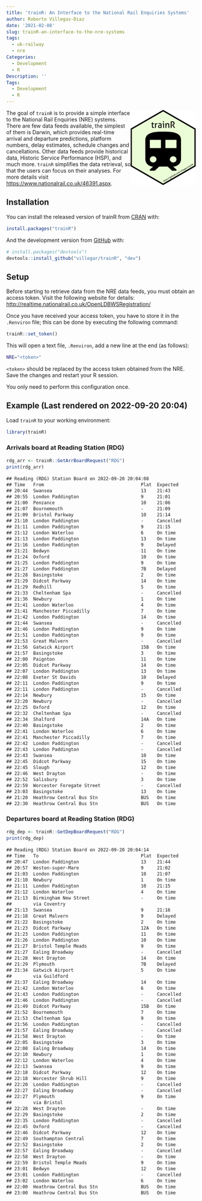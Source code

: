 ```yaml
---
title: 'trainR: An Interface to the National Rail Enquiries Systems'
author: Roberto Villegas-Diaz
date: '2021-02-08'
slug: trainR-an-interface-to-the-nre-systems
tags:
  - uk-railway
  - nre
Categories:
  - Development
  - R
Description: ''
Tags:
  - Development
  - R
---
```


<img src="https://raw.githubusercontent.com/villegar/trainR/main/inst/images/logo.png" alt="logo" align="right" height=200px/>

The goal of `trainR` is to provide a simple interface to the 
National Rail Enquiries (NRE) systems. There are few data feeds 
available, the simplest of them is Darwin, which provides real-time 
arrival and departure predictions, platform numbers, delay estimates, 
schedule changes and cancellations. Other data feeds provide historical 
data, Historic Service Performance (HSP), and much more. `trainR` 
simplifies the data retrieval, so that the users can focus on their 
analyses. For more details visit 
https://www.nationalrail.co.uk/46391.aspx.

## Installation

You can install the released version of trainR from [CRAN](https://CRAN.R-project.org) with:

``` r
install.packages("trainR")
```

And the development version from [GitHub](https://github.com/) with:

``` r
# install.packages("devtools")
devtools::install_github("villegar/trainR", "dev")
```

## Setup
Before starting to retrieve data from the NRE data feeds, you must obtain an access token. 
Visit the following website for details: http://realtime.nationalrail.co.uk/OpenLDBWSRegistration/

Once you have received your access token, you have to store it in the `.Renviron` file; this can be 
done by executing the following command:


```r
trainR::set_token()
```

This will open a text file, `.Renviron`, add a new line at the end (as follows):

```bash
NRE="<token>"
```

`<token>` should be replaced by the access token obtained from the NRE. Save the changes and restart 
your R session.

You only need to perform this configuration once.

## Example (Last rendered on 2022-09-20 20:04)

Load `trainR` to your working environment:

```r
library(trainR)
```

### Arrivals board at Reading Station (RDG)


```r
rdg_arr <- trainR::GetArrBoardRequest("RDG")
print(rdg_arr)
```

```
## Reading (RDG) Station Board on 2022-09-20 20:04:08
## Time   From                                    Plat  Expected
## 20:44  Swansea                                 13    21:43
## 20:55  London Paddington                       9     21:01
## 21:00  Penzance                                10    21:06
## 21:07  Bournemouth                             -     21:09
## 21:09  Bristol Parkway                         10    21:14
## 21:10  London Paddington                       -     Cancelled
## 21:11  London Paddington                       9     21:15
## 21:12  London Waterloo                         6     On time
## 21:13  London Paddington                       13    On time
## 21:16  London Paddington                       9     Delayed
## 21:21  Bedwyn                                  11    On time
## 21:24  Oxford                                  10    On time
## 21:25  London Paddington                       9     On time
## 21:27  London Paddington                       7B    Delayed
## 21:28  Basingstoke                             2     On time
## 21:29  Didcot Parkway                          14    On time
## 21:29  Redhill                                 5     On time
## 21:33  Cheltenham Spa                          -     Cancelled
## 21:36  Newbury                                 1     On time
## 21:41  London Waterloo                         4     On time
## 21:41  Manchester Piccadilly                   7     On time
## 21:42  London Paddington                       14    On time
## 21:44  Swansea                                 -     Cancelled
## 21:46  London Paddington                       9     On time
## 21:51  London Paddington                       9     On time
## 21:53  Great Malvern                           -     Cancelled
## 21:56  Gatwick Airport                         15B   On time
## 21:57  Basingstoke                             3     On time
## 22:00  Paignton                                11    On time
## 22:05  Didcot Parkway                          14    On time
## 22:07  London Paddington                       13    On time
## 22:08  Exeter St Davids                        10    Delayed
## 22:11  London Paddington                       9     On time
## 22:11  London Paddington                       -     Cancelled
## 22:14  Newbury                                 15    On time
## 22:20  Newbury                                 -     Cancelled
## 22:25  Oxford                                  12    On time
## 22:32  Cheltenham Spa                          -     Cancelled
## 22:34  Shalford                                14A   On time
## 22:40  Basingstoke                             2     On time
## 22:41  London Waterloo                         6     On time
## 22:41  Manchester Piccadilly                   7     On time
## 22:42  London Paddington                       -     Cancelled
## 22:43  London Paddington                       -     Cancelled
## 22:43  Swansea                                 10    On time
## 22:45  Didcot Parkway                          15    On time
## 22:45  Slough                                  12    On time
## 22:46  West Drayton                            -     On time
## 22:52  Salisbury                               3     On time
## 22:59  Worcester Foregate Street               -     Cancelled
## 23:03  Basingstoke                             13    On time
## 21:20  Heathrow Central Bus Stn                BUS   On time
## 22:30  Heathrow Central Bus Stn                BUS   On time
```

### Departures board at Reading Station (RDG)


```r
rdg_dep <- trainR::GetDepBoardRequest("RDG")
print(rdg_dep)
```

```
## Reading (RDG) Station Board on 2022-09-20 20:04:14
## Time   To                                      Plat  Expected
## 20:47  London Paddington                       13    21:44
## 20:57  Weston-super-Mare                       9     21:02
## 21:03  London Paddington                       10    21:07
## 21:10  Newbury                                 1     On time
## 21:11  London Paddington                       10    21:15
## 21:12  London Waterloo                         4     On time
## 21:13  Birmingham New Street                   -     On time
##        via Coventry                            
## 21:13  Swansea                                 9     21:16
## 21:18  Great Malvern                           9     Delayed
## 21:22  Basingstoke                             2     On time
## 21:23  Didcot Parkway                          12A   On time
## 21:23  London Paddington                       11    On time
## 21:26  London Paddington                       10    On time
## 21:27  Bristol Temple Meads                    9     On time
## 21:27  Ealing Broadway                         -     Cancelled
## 21:28  West Drayton                            14    On time
## 21:29  Plymouth                                7B    Delayed
## 21:34  Gatwick Airport                         5     On time
##        via Guildford                           
## 21:37  Ealing Broadway                         14    On time
## 21:42  London Waterloo                         6     On time
## 21:43  London Paddington                       -     Cancelled
## 21:46  London Paddington                       -     Cancelled
## 21:49  Didcot Parkway                          15B   On time
## 21:52  Bournemouth                             7     On time
## 21:53  Cheltenham Spa                          9     On time
## 21:56  London Paddington                       -     Cancelled
## 21:57  Ealing Broadway                         -     Cancelled
## 21:58  West Drayton                            -     On time
## 22:05  Basingstoke                             3     On time
## 22:08  Ealing Broadway                         14    On time
## 22:10  Newbury                                 1     On time
## 22:12  London Waterloo                         4     On time
## 22:13  Swansea                                 9     On time
## 22:18  Didcot Parkway                          12    On time
## 22:18  Worcester Shrub Hill                    9     On time
## 22:20  London Paddington                       -     Cancelled
## 22:27  Ealing Broadway                         -     Cancelled
## 22:27  Plymouth                                9     On time
##        via Bristol                             
## 22:28  West Drayton                            -     On time
## 22:29  Basingstoke                             2     On time
## 22:35  London Paddington                       -     Cancelled
## 22:45  Oxford                                  -     Cancelled
## 22:46  Didcot Parkway                          12    On time
## 22:49  Southampton Central                     7     On time
## 22:52  Basingstoke                             2     On time
## 22:57  Ealing Broadway                         -     Cancelled
## 22:58  West Drayton                            -     On time
## 22:59  Bristol Temple Meads                    9     On time
## 23:01  Bedwyn                                  12    On time
## 23:01  London Paddington                       -     Cancelled
## 23:02  London Waterloo                         6     On time
## 22:00  Heathrow Central Bus Stn                BUS   On time
## 23:00  Heathrow Central Bus Stn                BUS   On time
```

